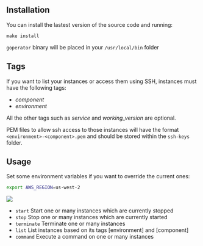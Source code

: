 
## Installation

You can install the lastest version of the source code and running:

`make install`

`goperator` binary will be placed in your `/usr/local/bin` folder

## Tags

If you want to list your instances or access them using SSH, instances must have the following tags:

- *component*
- *environment*

All the other tags such as _service_ and _working_version_ are optional.

PEM files to allow ssh access to those instances will have the format `<environment>-<component>.pem` and should be stored within the `ssh-keys` folder.

## Usage

Set some environment variables if you want to override the current ones:

```Bash
export AWS_REGION=us-west-2
```

![](https://github.com/mgar/goperator/blob/master/doc/demo.gif)

- `start` Start one or many instances which are currently stopped
- `stop` Stop one or many instances which are currently started
- `terminate` Terminate one or many instances
- `list` List instances based on its tags [environment] and [component]
- `command` Execute a command on one or many instances
